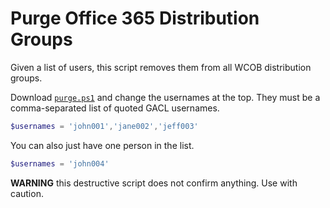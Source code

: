 # Purge Office 365 Distribution Groups

Given a list of users,
this script removes them from all WCOB distribution groups.

Download [`purge.ps1`][1] and change the usernames at the top.
They must be a comma-separated list of quoted GACL usernames.

```powershell
$usernames = 'john001','jane002','jeff003'
```

You can also just have one person in the list.

```powershell
$usernames = 'john004'
```

**WARNING** this destructive script does not confirm anything.
Use with caution.

[1]:./purge.ps1
